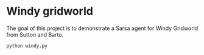# Windy gridworld
The goal of this project is to demonstrate a Sarsa agent for Windy Gridworld from Sutton and Barto.
```
python windy.py
```